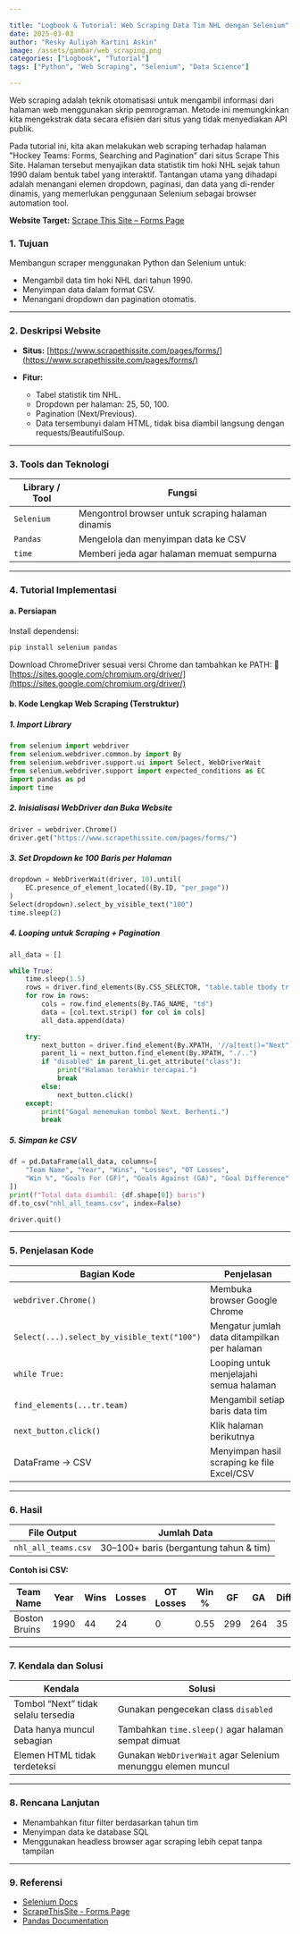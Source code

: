 ```yaml
---

title: "Logbook & Tutorial: Web Scraping Data Tim NHL dengan Selenium"
date: 2025-03-03
author: "Resky Auliyah Kartini Askin"
image: /assets/gambar/web_scraping.png
categories: ["Logbook", "Tutorial"]
tags: ["Python", "Web Scraping", "Selenium", "Data Science"]

---
```


Web scraping adalah teknik otomatisasi untuk mengambil informasi dari halaman web menggunakan skrip pemrograman. Metode ini memungkinkan kita mengekstrak data secara efisien dari situs yang tidak menyediakan API publik.

Pada tutorial ini, kita akan melakukan web scraping terhadap halaman "Hockey Teams: Forms, Searching and Pagination" dari situs Scrape This Site. Halaman tersebut menyajikan data statistik tim hoki NHL sejak tahun 1990 dalam bentuk tabel yang interaktif. Tantangan utama yang dihadapi adalah menangani elemen dropdown, paginasi, dan data yang di-render dinamis, yang memerlukan penggunaan Selenium sebagai browser automation tool.

**Website Target:** [Scrape This Site – Forms Page](https://www.scrapethissite.com/pages/forms/)

### 1. Tujuan

Membangun scraper menggunakan Python dan Selenium untuk:

* Mengambil data tim hoki NHL dari tahun 1990.
* Menyimpan data dalam format CSV.
* Menangani dropdown dan pagination otomatis.

---

### 2. Deskripsi Website

* **Situs:** [https://www.scrapethissite.com/pages/forms/](https://www.scrapethissite.com/pages/forms/)
* **Fitur:**

  * Tabel statistik tim NHL.
  * Dropdown per halaman: 25, 50, 100.
  * Pagination (Next/Previous).
  * Data tersembunyi dalam HTML, tidak bisa diambil langsung dengan requests/BeautifulSoup.

---

### 3. Tools dan Teknologi

| Library / Tool | Fungsi                                            |
| -------------- | ------------------------------------------------- |
| `Selenium`     | Mengontrol browser untuk scraping halaman dinamis |
| `Pandas`       | Mengelola dan menyimpan data ke CSV               |
| `time`         | Memberi jeda agar halaman memuat sempurna         |

---

### 4. Tutorial Implementasi

#### a. Persiapan

Install dependensi:

```bash
pip install selenium pandas
```

Download ChromeDriver sesuai versi Chrome dan tambahkan ke PATH:
🔗 [https://sites.google.com/chromium.org/driver/](https://sites.google.com/chromium.org/driver/)

#### b. Kode Lengkap Web Scraping (Terstruktur)

##### 1. Import Library

```python
from selenium import webdriver
from selenium.webdriver.common.by import By
from selenium.webdriver.support.ui import Select, WebDriverWait
from selenium.webdriver.support import expected_conditions as EC
import pandas as pd
import time
```

##### 2. Inisialisasi WebDriver dan Buka Website

```python
driver = webdriver.Chrome()
driver.get("https://www.scrapethissite.com/pages/forms/")
```

##### 3. Set Dropdown ke 100 Baris per Halaman

```python
dropdown = WebDriverWait(driver, 10).until(
    EC.presence_of_element_located((By.ID, "per_page"))
)
Select(dropdown).select_by_visible_text("100")
time.sleep(2)
```

##### 4. Looping untuk Scraping + Pagination

```python
all_data = []

while True:
    time.sleep(1.5)
    rows = driver.find_elements(By.CSS_SELECTOR, "table.table tbody tr.team")
    for row in rows:
        cols = row.find_elements(By.TAG_NAME, "td")
        data = [col.text.strip() for col in cols]
        all_data.append(data)

    try:
        next_button = driver.find_element(By.XPATH, '//a[text()="Next"]')
        parent_li = next_button.find_element(By.XPATH, "./..")
        if "disabled" in parent_li.get_attribute("class"):
            print("Halaman terakhir tercapai.")
            break
        else:
            next_button.click()
    except:
        print("Gagal menemukan tombol Next. Berhenti.")
        break
```

##### 5. Simpan ke CSV

```python
df = pd.DataFrame(all_data, columns=[
    "Team Name", "Year", "Wins", "Losses", "OT Losses",
    "Win %", "Goals For (GF)", "Goals Against (GA)", "Goal Difference"
])
print(f"Total data diambil: {df.shape[0]} baris")
df.to_csv("nhl_all_teams.csv", index=False)

driver.quit()
```

---

### 5. Penjelasan Kode

| Bagian Kode                                 | Penjelasan                                   |
| ------------------------------------------- | -------------------------------------------- |
| `webdriver.Chrome()`                        | Membuka browser Google Chrome                |
| `Select(...).select_by_visible_text("100")` | Mengatur jumlah data ditampilkan per halaman |
| `while True:`                               | Looping untuk menjelajahi semua halaman      |
| `find_elements(...tr.team)`                 | Mengambil setiap baris data tim              |
| `next_button.click()`                       | Klik halaman berikutnya                      |
| DataFrame → CSV                             | Menyimpan hasil scraping ke file Excel/CSV   |

---

### 6. Hasil

| File Output         | Jumlah Data                            |
| ------------------- | -------------------------------------- |
| `nhl_all_teams.csv` | 30–100+ baris (bergantung tahun & tim) |

**Contoh isi CSV:**

| Team Name     | Year | Wins | Losses | OT Losses | Win % | GF  | GA  | Diff |
| ------------- | ---- | ---- | ------ | --------- | ----- | --- | --- | ---- |
| Boston Bruins | 1990 | 44   | 24     | 0         | 0.55  | 299 | 264 | 35   |

---

### 7. Kendala dan Solusi

| Kendala                             | Solusi                                                       |
| ----------------------------------- | ------------------------------------------------------------ |
| Tombol “Next” tidak selalu tersedia | Gunakan pengecekan class `disabled`                          |
| Data hanya muncul sebagian          | Tambahkan `time.sleep()` agar halaman sempat dimuat          |
| Elemen HTML tidak terdeteksi        | Gunakan `WebDriverWait` agar Selenium menunggu elemen muncul |

---

### 8. Rencana Lanjutan

* Menambahkan fitur filter berdasarkan tahun tim
* Menyimpan data ke database SQL
* Menggunakan headless browser agar scraping lebih cepat tanpa tampilan

---

### 9. Referensi

* [Selenium Docs](https://www.selenium.dev/documentation/)
* [ScrapeThisSite - Forms Page](https://www.scrapethissite.com/pages/forms/)
* [Pandas Documentation](https://pandas.pydata.org/docs/)
